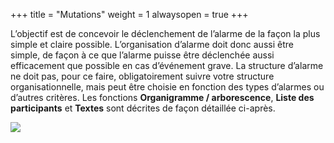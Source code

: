 +++
title = "Mutations"
weight = 1
alwaysopen = true
+++

L’objectif est de concevoir le déclenchement de l’alarme de la façon la
plus simple et claire possible. L’organisation d’alarme doit donc aussi
être simple, de façon à ce que l’alarme puisse être déclenchée aussi
efficacement que possible en cas d’événement grave. La structure
d’alarme ne doit pas, pour ce faire, obligatoirement suivre votre
structure organisationnelle, mais peut être choisie en fonction des
types d’alarmes ou d’autres critères. Les fonctions **Organigramme /
arborescence**, **Liste des participants** et **Textes** sont décrites
de façon détaillée ci-après.

![](/img/mutieren_mutier_rot_fr.575363fc8504db32b6e77d5ab33a5ecb.png)


